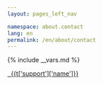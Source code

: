 ```yaml
---
layout: pages_left_nav

namespace: about.contact
lang: en
permalink: /en/about/contact
---
```


{% include __vars.md %}

<!-- Content start -->

<span><a href="mailto:{{t['support']['link']}}" class="ui-link"><span class="glyphicon glyphicon-envelope"></span>&nbsp;&nbsp;{{t['support']['name']}}</a></span>

<!-- Content end -->
